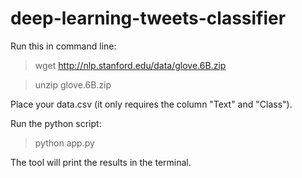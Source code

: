 # deep-learning-tweets-classifier

Run this in command line:

> wget http://nlp.stanford.edu/data/glove.6B.zip

> unzip glove.6B.zip

Place your data.csv (it only requires the column "Text" and "Class").

Run the python script:

> python app.py

The tool will print the results in the terminal.